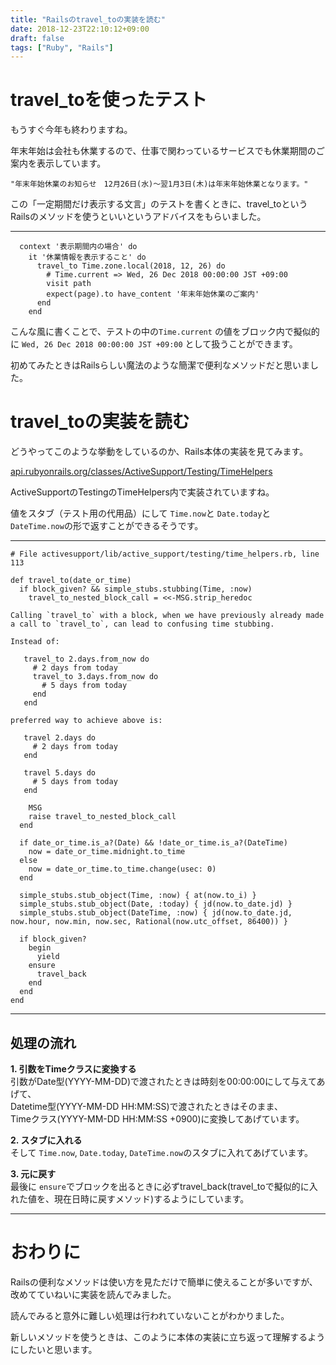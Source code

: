 ```yaml
---
title: "Railsのtravel_toの実装を読む"
date: 2018-12-23T22:10:12+09:00
draft: false
tags: ["Ruby", "Rails"]
---
```

# travel_toを使ったテスト

もうすぐ今年も終わりますね。

年末年始は会社も休業するので、仕事で関わっているサービスでも休業期間のご案内を表示しています。


`"年末年始休業のお知らせ　12月26日(水)～翌1月3日(木)は年末年始休業となります。"`


この「一定期間だけ表示する文言」のテストを書くときに、travel_toというRailsのメソッドを使うといいというアドバイスをもらいました。

***

```
  context '表示期間内の場合' do
    it '休業情報を表示すること' do
      travel_to Time.zone.local(2018, 12, 26) do
        # Time.current => Wed, 26 Dec 2018 00:00:00 JST +09:00
        visit path
        expect(page).to have_content '年末年始休業のご案内'
      end
    end
```

こんな風に書くことで、テストの中の`Time.current` の値をブロック内で擬似的に `Wed, 26 Dec 2018 00:00:00 JST +09:00` として扱うことができます。

初めてみたときはRailsらしい魔法のような簡潔で便利なメソッドだと思いました。

# travel_toの実装を読む

どうやってこのような挙動をしているのか、Rails本体の実装を見てみます。

[api.rubyonrails.org/classes/ActiveSupport/Testing/TimeHelpers](https://api.rubyonrails.org/classes/ActiveSupport/Testing/TimeHelpers.html#method-i-travel_to)

ActiveSupportのTestingのTimeHelpers内で実装されていますね。

値をスタブ（テスト用の代用品）にして `Time.now`と `Date.today`と `DateTime.now`の形で返すことができるそうです。

***

```
# File activesupport/lib/active_support/testing/time_helpers.rb, line 113

def travel_to(date_or_time)
  if block_given? && simple_stubs.stubbing(Time, :now)
    travel_to_nested_block_call = <<-MSG.strip_heredoc

Calling `travel_to` with a block, when we have previously already made a call to `travel_to`, can lead to confusing time stubbing.

Instead of:

   travel_to 2.days.from_now do
     # 2 days from today
     travel_to 3.days.from_now do
       # 5 days from today
     end
   end

preferred way to achieve above is:

   travel 2.days do
     # 2 days from today
   end

   travel 5.days do
     # 5 days from today
   end

    MSG
    raise travel_to_nested_block_call
  end

  if date_or_time.is_a?(Date) && !date_or_time.is_a?(DateTime)
    now = date_or_time.midnight.to_time
  else
    now = date_or_time.to_time.change(usec: 0)
  end

  simple_stubs.stub_object(Time, :now) { at(now.to_i) }
  simple_stubs.stub_object(Date, :today) { jd(now.to_date.jd) }
  simple_stubs.stub_object(DateTime, :now) { jd(now.to_date.jd, now.hour, now.min, now.sec, Rational(now.utc_offset, 86400)) }

  if block_given?
    begin
      yield
    ensure
      travel_back
    end
  end
end
```

***

## 処理の流れ

**1. 引数をTimeクラスに変換する**<br>
引数がDate型(YYYY-MM-DD)で渡されたときは時刻を00:00:00にして与えてあげて、<br>
Datetime型(YYYY-MM-DD HH:MM:SS)で渡されたときはそのまま、<br>
Timeクラス(YYYY-MM-DD HH:MM:SS +0900)に変換してあげています。

**2. スタブに入れる**<br>
そして `Time.now`, `Date.today`, `DateTime.now`のスタブに入れてあげています。

**3. 元に戻す**<br>
最後に `ensure`でブロックを出るときに必ずtravel_back(travel_toで擬似的に入れた値を、現在日時に戻すメソッド)するようにしています。

***

# おわりに

Railsの便利なメソッドは使い方を見ただけで簡単に使えることが多いですが、改めてていねいに実装を読んでみました。

読んでみると意外に難しい処理は行われていないことがわかりました。

新しいメソッドを使うときは、このように本体の実装に立ち返って理解するようにしたいと思います。